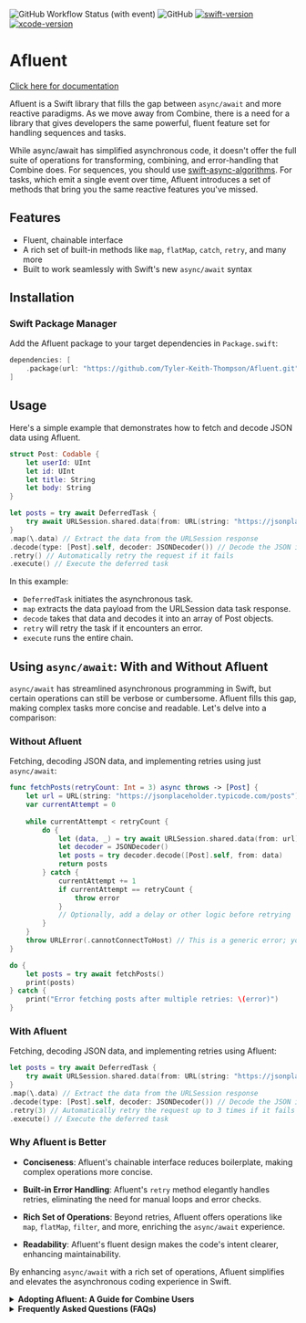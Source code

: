 ![GitHub Workflow Status (with event)](https://img.shields.io/github/actions/workflow/status/Tyler-keith-thompson/Afluent/trunk.yml) ![GitHub](https://img.shields.io/github/license/Tyler-keith-thompson/Afluent) [![swift-version](https://img.shields.io/badge/swift-5.8-brightgreen.svg)](https://github.com/apple/swift) [![xcode-version](https://img.shields.io/badge/xcode-14+-brightgreen)](https://developer.apple.com/xcode/)

# Afluent

[Click here for documentation](https://tyler-keith-thompson.github.io/Afluent/documentation/afluent/)

Afluent is a Swift library that fills the gap between `async/await` and more reactive paradigms. As we move away from Combine, there is a need for a library that gives developers the same powerful, fluent feature set for handling sequences and tasks.

While async/await has simplified asynchronous code, it doesn't offer the full suite of operations for transforming, combining, and error-handling that Combine does. For sequences, you should use [swift-async-algorithms](https://github.com/apple/swift-async-algorithms). For tasks, which emit a single event over time, Afluent introduces a set of methods that bring you the same reactive features you've missed.

## Features
- Fluent, chainable interface
- A rich set of built-in methods like `map`, `flatMap`, `catch`, `retry`, and many more
- Built to work seamlessly with Swift's new `async/await` syntax

## Installation

### Swift Package Manager

Add the Afluent package to your target dependencies in `Package.swift`:

```swift
dependencies: [
    .package(url: "https://github.com/Tyler-Keith-Thompson/Afluent.git", from: "0.1.0")
]
```


## Usage

Here's a simple example that demonstrates how to fetch and decode JSON data using Afluent.
```swift
struct Post: Codable {
    let userId: UInt
    let id: UInt
    let title: String
    let body: String
}

let posts = try await DeferredTask {
    try await URLSession.shared.data(from: URL(string: "https://jsonplaceholder.typicode.com/posts")!)
}
.map(\.data) // Extract the data from the URLSession response
.decode(type: [Post].self, decoder: JSONDecoder()) // Decode the JSON into an array of `Post` objects
.retry() // Automatically retry the request if it fails
.execute() // Execute the deferred task
```

In this example:

- `DeferredTask` initiates the asynchronous task.
- `map` extracts the data payload from the URLSession data task response.
- `decode` takes that data and decodes it into an array of Post objects.
- `retry` will retry the task if it encounters an error.
- `execute` runs the entire chain.

## Using `async/await`: With and Without Afluent

`async/await` has streamlined asynchronous programming in Swift, but certain operations can still be verbose or cumbersome. Afluent fills this gap, making complex tasks more concise and readable. Let's delve into a comparison:

### Without Afluent

Fetching, decoding JSON data, and implementing retries using just `async/await`:

```swift
func fetchPosts(retryCount: Int = 3) async throws -> [Post] {
    let url = URL(string: "https://jsonplaceholder.typicode.com/posts")!
    var currentAttempt = 0
    
    while currentAttempt < retryCount {
        do {
            let (data, _) = try await URLSession.shared.data(from: url)
            let decoder = JSONDecoder()
            let posts = try decoder.decode([Post].self, from: data)
            return posts
        } catch {
            currentAttempt += 1
            if currentAttempt == retryCount {
                throw error
            }
            // Optionally, add a delay or other logic before retrying
        }
    }
    throw URLError(.cannotConnectToHost) // This is a generic error; you can replace it with a more specific one if needed.
}

do {
    let posts = try await fetchPosts()
    print(posts)
} catch {
    print("Error fetching posts after multiple retries: \(error)")
}
```

### With Afluent
Fetching, decoding JSON data, and implementing retries using Afluent:

```swift
let posts = try await DeferredTask {
    try await URLSession.shared.data(from: URL(string: "https://jsonplaceholder.typicode.com/posts")!)
}
.map(\.data) // Extract the data from the URLSession response
.decode(type: [Post].self, decoder: JSONDecoder()) // Decode the JSON into an array of `Post` objects
.retry(3) // Automatically retry the request up to 3 times if it fails
.execute() // Execute the deferred task
```

### Why Afluent is Better

- **Conciseness**: Afluent's chainable interface reduces boilerplate, making complex operations more concise.
  
- **Built-in Error Handling**: Afluent's `retry` method elegantly handles retries, eliminating the need for manual loops and error checks.
  
- **Rich Set of Operations**: Beyond retries, Afluent offers operations like `map`, `flatMap`, `filter`, and more, enriching the `async/await` experience.

- **Readability**: Afluent's fluent design makes the code's intent clearer, enhancing maintainability.

By enhancing `async/await` with a rich set of operations, Afluent simplifies and elevates the asynchronous coding experience in Swift.

<details>
  <summary><strong>Adopting Afluent: A Guide for Combine Users</strong></summary>

If you're familiar with Combine and are looking to transition to Afluent, this guide will help you understand the similarities and differences, making your adoption process smoother. Afluent deliberately uses an API that is very similar to Combine, making the transition easier.

### Key Differences:

1. **Asynchronous Units vs. Publishers**: In Combine, you work with `Publishers`. In Afluent, the primary unit is an `AsynchronousUnitOfWork`.

2. **Single Emission**: Unlike many Combine publishers that can emit multiple values over time, `AsynchronousUnitOfWork` in Afluent represents a single asynchronous operation.

3. **Built for `async/await`**: Afluent is designed around Swift's `async/await` syntax, making it a natural fit for the new concurrency model.

### Mapping Combine to Afluent:

- **`Just` and `Future`**: In Combine, you might use `Just` for immediate values and `Future` for asynchronous operations. In Afluent, `Just` and `Future` are replaced by `DeferredTask`.

- **`map`, `flatMap`**: These operators exist in both Combine and Afluent with similar functionality.

- **`catch` and `retry`**: Afluent provides these methods, similar to Combine, to handle errors and retry operations.

- **`assign`**: Afluent also has an `assign` operator, similar to Combine's.

- **`sink` and `subscribe`**: While Combine uses `sink`, Afluent offers `subscribe` which returns an `AnyCancellable`, and `run()` to create a new task in the background. Additionally, Afluent provides an `execute()` method which is `async throws` allowing you to await the result, and a `result` property, akin to `Task`.

### Transition Tips:

1. **Understand the Scope**: Afluent replaces Combine only where Combine would be operating over a single value. For handling multiple values over time, consider using async algorithms.

2. **Embrace the Differences**: Afluent does not have a customizable `Failure` type like publishers in Combine. Every `AsynchronousUnitOfWork` can throw a `CancellationError`, making the failure type always `Error`.

3. **Use Documentation**: Afluent's [documentation](https://tyler-keith-thompson.github.io/Afluent/documentation/afluent/) is a valuable resource. Refer to it often as you transition.

4. **Join the Community**: Engage with other Afluent users on GitHub. Sharing experiences and solutions can be beneficial.

Remember, while Afluent and Combine have similarities, they are distinct libraries with their own strengths. Embrace the learning curve, and soon you'll be leveraging the power of Afluent in your projects.

</details>


<details>
  <summary><strong>Frequently Asked Questions (FAQs)</strong></summary>

  **1. What is the primary purpose of Afluent?**  
  Afluent is designed to bridge the gap between `async/await` and more reactive paradigms. It provides a fluent interface for handling tasks, offering powerful features for transforming, combining, and error-handling.

  **2. How does Afluent compare to Combine?**  
  While both Afluent and Combine provide reactive features, Afluent is tailored for tasks that emit a single event over time. It's designed to work seamlessly with Swift's new `async/await` syntax, offering a rich set of operations similar to Combine but optimized for the new concurrency model.

  **3. Why should I use Afluent over Combine?**  
  If you're transitioning away from Combine and looking for a library that offers a similar feature set but is built around `async/await`, Afluent is a great choice. It provides a fluent, chainable interface with methods like `map`, `flatMap`, `catch`, `retry`, and more.

  **4. How do I integrate Afluent into my project?**  
  You can integrate Afluent using the Swift Package Manager. Add the Afluent package URL to your target dependencies in `Package.swift`.

  **5. Can I use Afluent for sequences?**  
  Afluent is primarily designed for tasks, which emit a single event over time. For sequences, consider using [swift-async-algorithms](https://github.com/apple/swift-async-algorithms).

  **6. How does error handling work in Afluent?**  
  Afluent provides several methods for error handling, such as `catch` and `retry`. You can transform errors, handle them, or even specify conditions for retrying tasks upon failure.

  **7. Are there any examples or tutorials available for Afluent?**  
  Yes, the README provides a simple example demonstrating how to fetch and decode JSON data using Afluent. For more detailed documentation, you can [click here](https://tyler-keith-thompson.github.io/Afluent/documentation/afluent/).

  **8. How can I contribute to Afluent or report issues?**  
  Afluent is hosted on GitHub. You can fork the repository, make changes, and submit a pull request. For reporting issues, open a new issue on the GitHub repository with a detailed description.

  **9. Why is it Afluent and not Affluent?**
  Async/Await + Fluent == Afluent

</details>
